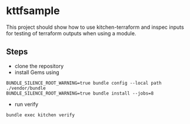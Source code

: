 # kttfsample
This project should show how to use kitchen-terraform and inspec inputs for testing of terraform outputs when using a module.

## Steps
- clone the repository
- install Gems using
```
BUNDLE_SILENCE_ROOT_WARNING=true bundle config --local path ./vendor/bundle
BUNDLE_SILENCE_ROOT_WARNING=true bundle install --jobs=8
```

- run verify
```
bundle exec kitchen verify
```
